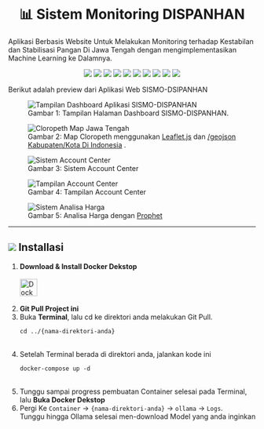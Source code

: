 <link rel="stylesheet" href="https://fonts.googleapis.com/css2?family=Material+Symbols+Outlined:opsz,wght,FILL,GRAD@20..48,100..700,0..1,-50..200" />

<h1 align="center">📊 Sistem Monitoring DISPANHAN</h1>

<p>Aplikasi Berbasis Website Untuk Melakukan Monitoring terhadap Kestabilan dan Stabilisasi Pangan Di Jawa Tengah dengan mengimplementasikan Machine Learning ke Dalamnya.</p>

<div align="center">
  <img src="https://img.shields.io/badge/Docker-%232496ED?style=for-the-badge&logo=docker&logoColor=white">
  <img src="https://img.shields.io/badge/HTML5-E34F26?style=for-the-badge&logo=html5&logoColor=white">
  <img src="https://img.shields.io/badge/CSS-%23663399?style=for-the-badge&logo=css&logoColor=white">
  <img src="https://img.shields.io/badge/JavaScript-F7DF1E?style=for-the-badge&logo=javascript&logoColor=black">
  <img src="https://img.shields.io/badge/PHP-%23777BB4?style=for-the-badge&logo=php&logoColor=white">
  <img src="https://img.shields.io/badge/phpmyadmin-%233BABC3?style=for-the-badge&logo=phpmyadmin&logoColor=white">
  <img src="https://img.shields.io/badge/MYSQL-%234479A1?style=for-the-badge&logo=mysql&logoColor=white">
  <img src="https://img.shields.io/badge/python-3670A0?style=for-the-badge&logo=python&logoColor=ffdd54">
  <img src="https://img.shields.io/badge/Flask-%233BABC3?style=for-the-badge&logo=flask&logoColor=white">
  
  <img src="https://img.shields.io/badge/ollama-%23000000?style=for-the-badge&logo=ollama&logoColor=white">
  
</div>

<p>Berikut adalah preview dari Aplikasi Web SISMO-DSIPANHAN</p>
<figure>
  <img src="https://i.postimg.cc/zDWRtHYC/tampilan1.png" alt="Tampilan Dashboard Aplikasi SISMO-DISPANHAN"/>
  <figcaption>Gambar 1: Tampilan Halaman Dashboard SISMO-DISPANHAN.</figcaption>
</figure>
<figure>
  <img src="https://i.postimg.cc/26LBfVbf/tampilan2.png" alt="Cloropeth Map Jawa Tengah"/>
  <figcaption>Gambar 2: Map Cloropeth menggunakan <a href="https://leafletjs.com/">Leaflet.js</a> dan <a href="https://github.com/eppofahmi/geojson-indonesia/blob/master/kota/all_kabkota_ind.geojson">/geojson Kabupaten/Kota Di Indonesia</a> .</figcaption>
</figure>
<figure>
  <img src="https://i.postimg.cc/Gtk8HVx7/tampilan3.png" alt="Sistem Account Center"/>
  <figcaption>Gambar 3: Sistem Account Center</figcaption>
</figure>
<figure>
  <img src="https://i.postimg.cc/m2s10ZT0/tampilan4.png" alt="Tampilan Account Center"/>
  <figcaption>Gambar 4: Tampilan Account Center</figcaption>
</figure>
<figure>
  <img src="https://i.postimg.cc/RhrJC4KJ/tampilan5.png" alt="Sistem Analisa Harga"/>
  <figcaption>Gambar 5: Analisa Harga dengan <a href="https://facebook.github.io/prophet/">Prophet</a></figcaption>
</figure>



<hr/>

<h2 style="vertical-align: middle;">
  <img src="https://i.postimg.cc/5yZ1S74h/downloading.png"/>
  Installasi
</h2>

<ol>
  <li>
    <strong>Download & Install Docker Dekstop</strong><br/><br/>
    <a href="https://www.docker.com/products/docker-desktop/">
      <img src="https://i.postimg.cc/vZmNGz0w/docker-download.png" alt="Docker Dekstop" style="height: 2.5em; vertical-align: middle;">
    </a>
    <br/>
    <br/>
  </li>
  <li>
    <strong>Git Pull Project ini</strong>
    <br/>
  </li>
  <li>
    Buka <strong>Terminal</strong>, lalu cd ke direktori anda melakukan Git Pull.<br/>
    <pre><code>cd ../{nama-direktori-anda}</code></pre>
    <br/>
  </li>
  <li>Setelah Terminal berada di direktori anda, jalankan kode ini<br/>
    <pre><code>docker-compose up -d</code></pre>
    <br/>
  </li>
  <li>Tunggu sampai progress pembuatan Container selesai pada Terminal, lalu <strong>Buka Docker Dekstop</strong>
  <br/>
  </li>
  <li>Pergi Ke <code>Container</code> -> <code>{nama-direktori-anda}</code> -> <code>ollama</code> -> <code>Logs</code>.<br/>
  Tunggu hingga Ollama selesai men-download Model yang anda inginkan<br/>
  </li>
</ol>

